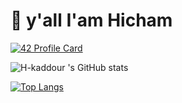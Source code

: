 # 👋 y'all I'am Hicham
[![42 Profile Card](https://1337-readme.vercel.app/api/profile?cursus=42cursus&dark=true&login=hkaddour)](https://github.com/mohouyizme/1337-readme)

![H-kaddour 's GitHub stats](https://github-readme-stats.vercel.app/api?username=H-kaddour&theme=radical&show_icons=true)



[![Top Langs](https://github-readme-stats.vercel.app/api/top-langs/?username=H-kaddour&layout=radical)](https://github.com/anuraghazra/github-readme-stats)






























<!--
**H-kaddour/H-kaddour** is a ✨ _special_ ✨ repository because its `README.md` (this file) appears on your GitHub profile.

Here are some ideas to get you started:

- 🔭 I’m currently working on ...
- 🌱 I’m currently learning ...
- 👯 I’m looking to collaborate on ...
- 🤔 I’m looking for help with ...
- 💬 Ask me about ...
- 📫 How to reach me: ...
- 😄 Pronouns: ...
- ⚡ Fun fact: ...
-->
